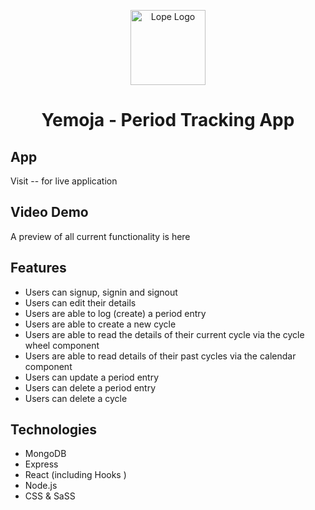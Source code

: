 <p align="center">
  <a href="https://www.lopeariyo.dev/ ">
    <img alt="Lope Logo" src="https://pbs.twimg.com/profile_images/1248697046883762176/A80erP3V_400x400.png" width="120" />
  </a>
</p>
<h1 align="center">
  Yemoja - Period Tracking App 
</h1>

## App

Visit -- for live application

## Video Demo

A preview of all current functionality is here

## Features

-   Users can signup, signin and signout
-   Users can edit their details
-   Users are able to log (create) a period entry
-   Users are able to create a new cycle
-   Users are able to read the details of their current cycle via the cycle wheel component
-   Users are able to read details of their past cycles via the calendar component
-   Users can update a period entry
-   Users can delete a period entry
-   Users can delete a cycle

## Technologies

-   MongoDB
-   Express
-   React (including Hooks )
-   Node.js
-   CSS & SaSS
